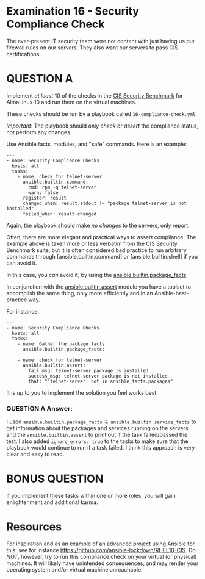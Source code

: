 # Examination 16 - Security Compliance Check

The ever-present IT security team were not content with just having us put firewall rules
on our servers. They also want our servers to pass CIS certifications.

# QUESTION A

Implement _at least_ 10 of the checks in the [CIS Security Benchmark](https://www.cisecurity.org/benchmark/almalinuxos_linux) for AlmaLinux 10 and run them on the virtual machines.

These checks should be run by a playbook called `16-compliance-check.yml`.

*Important*: The playbook should only _check_ or _assert_ the compliance status, not perform any changes.

Use Ansible facts, modules, and "safe" commands. Here is an example:

    ---
    - name: Security Compliance Checks
      hosts: all
      tasks:
        - name: check for telnet-server
          ansible.builtin.command:
            cmd: rpm -q telnet-server
            warn: false
          register: result
          changed_when: result.stdout != "package telnet-server is not installed"
          failed_when: result.changed

Again, the playbook should make *no changes* to the servers, only report.

Often, there are more elegant and practical ways to assert compliance. The example above is
taken more or less verbatim from the CIS Security Benchmark suite, but it is often considered
bad practice to run arbitrary commands through [ansible.builtin.command] or [ansible.builtin.shell]
if you can avoid it.

In this case, you _can_ avoid it, by using the [ansible.builtin.package_facts](https://docs.ansible.com/ansible/latest/collections/ansible/builtin/package_facts_module.html).

In conjunction with the [ansible.builtin.assert](https://docs.ansible.com/ansible/latest/collections/ansible/builtin/assert_module.html) module you have a toolset to accomplish the same thing, only more efficiently and in an Ansible-best-practice way.

For instance:

    ---
    - name: Security Compliance Checks
      hosts: all
      tasks:
        - name: Gather the package facts
          ansible.builtin.package_facts:

        - name: check for telnet-server
          ansible.builtin.assert:
            fail_msg: telnet-server package is installed
            success_msg: telnet-server package is not installed
            that: "'telnet-server' not in ansible_facts.packages"

It is up to you to implement the solution you feel works best.

### QUESTION A Answer:
I used ``` ansible.builtin.package_facts & ansible.builtin.service_facts ``` to get information about the packages and services running on the servers and the ``` ansible.builtin.assert ``` to print out if the task failed/passed the test. I also added ``` ignore_errors: true ``` to the tasks to make sure that the playbook would continue to run if a task failed. I think this approach is very clear and easy to read.

# BONUS QUESTION

If you implement these tasks within one or more roles, you will gain enlightenment and additional karma.

# Resources

For inspiration and as an example of an advanced project using Ansible for this, see for instance
https://github.com/ansible-lockdown/RHEL10-CIS. Do *NOT*, however, try to run this compliance check
on your virtual (or physical) machines. It will likely have unintended consequences, and may render
your operating system and/or virtual machine unreachable.
